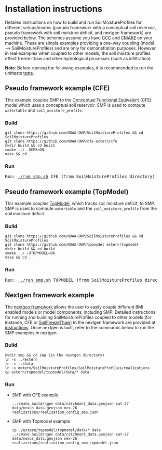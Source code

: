 # Installation instructions
Detailed instructions on how to build and run SoilMoistureProfiles for different setups/modes (pseudo framework with a conceptual soil reservoir, pseudo framework with soil moisture deficit, and nextgen framework) are provided below. The schemes assume you have [GCC](https://gcc.gnu.org) and [CMAKE](https://cmake.org/) on your machine. These are simple examples providing a one-way coupling (model --> SoilMoistureProfiles) and are only for demonstration purposes. However, in real examples when coupled to other models, the soil moisture profiles effect freeze-thaw and other hydrological processes (such as infiltration).

**Note**: Before running the following examples, it is recommended to run the unittests [tests](https://github.com/NOAA-OWP/SoilMoistureProfiles/tree/ajk/doc_update/tests).

## Pseudo framework example (CFE)
This example couples SMP to the [Conceptual Functional Equivalent (CFE)](https://github.com/NOAA-OWP/cfe) model which uses a conceptual soil reservoir.  SMP is used to compute `watertable` and `soil_moisture_profile`.
### Build
 ```
 git clone https://github.com/NOAA-OWP/SoilMoistureProfiles && cd SoilMoistureProfiles
 git clone https://github.com/NOAA-OWP/cfe extern/cfe
 mkdir build && cd build
 cmake ../ -DCFE=ON
 make && cd ..
 ```

### Run
<pre>
Run: <a href="https://github.com/NOAA-OWP/SoilMoistureProfiles/blob/ajk/doc_update/run_sft.sh">./run_smp.sh</a> CFE (from SoilMoistureProfiles directory)
</pre>

## Pseudo framework example (TopModel)
This example couples [TopModel](https://github.com/NOAA-OWP/topmodel), which tracks soil moisture deficit, to SMP.  SMP is used to compute `watertable` and the `soil_moisture_profile` from the soil moisture deficit.
### Build
 ```
 git clone https://github.com/NOAA-OWP/SoilMoistureProfiles && cd SoilMoistureProfiles
 git clone https://github.com/NOAA-OWP/topmodel extern/topmodel
 mkdir build && cd build
 cmake ../ -DTOPMODEL=ON
 make && cd ..
 ```
### Run
<pre>
Run: <a href="https://github.com/NOAA-OWP/SoilMoistureProfiles/blob/ajk/doc_update/run_sft.sh"> ./run_smp.sh</a> TOPMODEL (from SoilMoistureProfiles directory)
</pre>

## Nextgen framework example
The [nextgen framework](https://github.com/NOAA-OWP/ngen) allows the user to easily couple different BMI enabled models or model components, including SMP.  Detailed instructions for running and building SoilMoistureProfiles coupled to other models (for instance, CFE or [SoilFreezeThaw](https://github.com/NOAA-OWP/SoilFreezeThaw)) in the nextgen framework are provided at [instructions](https://github.com/NOAA-OWP/SoilFreezeThaw/blob/master/INSTALL.md).  Once nextgen is built, refer to the commands below to run the SMP examples in nextgen.
### Build
```
mkdir smp && cd smp (in the nextgen directory)
ln -s ../extern
ln -s ../data
ln -s extern/SoilMoistureProfiles/SoilMoistureProfiles/realizations
cp extern/topmodel/topmodel/data/* data
```
### Run
 - SMP with CFE example
   ```
   ../cmake_build/ngen data/catchment_data.geojson cat-27 data/nexus_data.geojson nex-26 realizations/realization_config_smp.json
   ```
 - SMP with Topmodel example
    ```
   cp ./extern/topmodel/topmodel/data/* data
   ../cmake_build/ngen data/catchment_data.geojson cat-27 data/nexus_data.geojson nex-26 realizations/realization_config_smp_topmodel.json
   ```
